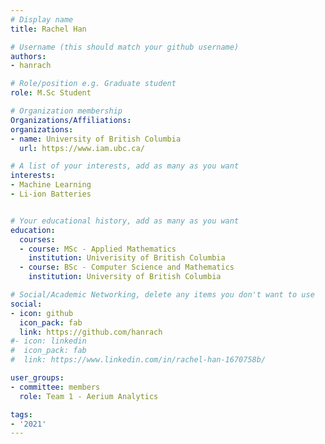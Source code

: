 ```yaml
---
# Display name
title: Rachel Han

# Username (this should match your github username)
authors:
- hanrach

# Role/position e.g. Graduate student
role: M.Sc Student

# Organization membership
Organizations/Affiliations:
organizations:
- name: University of British Columbia
  url: https://www.iam.ubc.ca/

# A list of your interests, add as many as you want
interests:
- Machine Learning
- Li-ion Batteries


# Your educational history, add as many as you want
education:
  courses:
  - course: MSc - Applied Mathematics
    institution: Univerisity of British Columbia
  - course: BSc - Computer Science and Mathematics
    institution: University of British Columbia

# Social/Academic Networking, delete any items you don't want to use
social:
- icon: github
  icon_pack: fab
  link: https://github.com/hanrach
#- icon: linkedin
#  icon_pack: fab
#  link: https://www.linkedin.com/in/rachel-han-1670758b/

user_groups:
- committee: members
  role: Team 1 - Aerium Analytics

tags:
- '2021'
---
```

